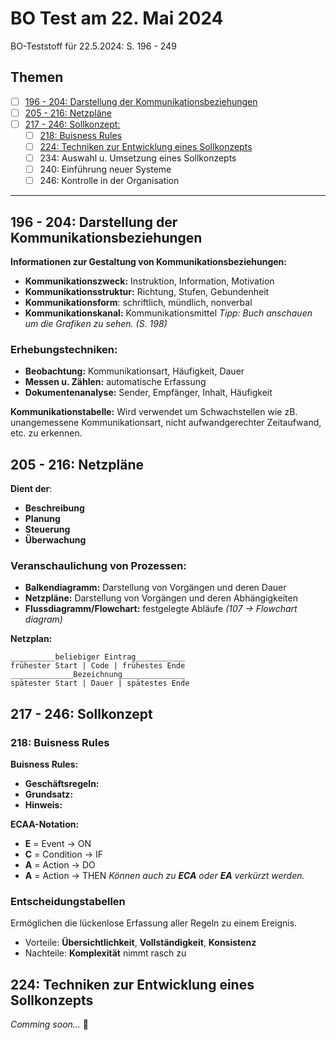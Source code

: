 # BO Test am 22. Mai 2024

BO-Teststoff für 22.5.2024: S. 196 - 249

## Themen

- [ ] [196 - 204: Darstellung der Kommunikationsbeziehungen](#196---204-darstellung-der-kommunikationsbeziehungen)
- [ ] [205 - 216: Netzpläne](#205---216-netzpläne)
- [ ] [217 - 246: Sollkonzept:](#217---246-sollkonzept)
    + [ ] [218: Buisness Rules](#218-buisness-rules)
    + [ ] [224: Techniken zur Entwicklung eines Sollkonzepts](#224-techniken-zur-entwicklung-eines-sollkonzepts)
    + [ ] 234: Auswahl u. Umsetzung eines Sollkonzepts
    + [ ] 240: Einführung neuer Systeme
    + [ ] 246: Kontrolle in der Organisation

---

## 196 - 204: Darstellung der Kommunikationsbeziehungen

**Informationen zur Gestaltung von Kommunikationsbeziehungen:**

- **Kommunikationszweck:** Instruktion, Information, Motivation
- **Kommunikationsstruktur:** Richtung, Stufen, Gebundenheit
- **Kommunikationsform**: schriftlich, mündlich, nonverbal
- **Kommunikationskanal:** Kommunikationsmittel
*Tipp: Buch anschauen um die Grafiken zu sehen. (S. 198)*

### Erhebungstechniken:

- **Beobachtung:** Kommunikationsart, Häufigkeit, Dauer
- **Messen u. Zählen:** automatische Erfassung
- **Dokumentenanalyse:** Sender, Empfänger, Inhalt, Häufigkeit

**Kommunikationstabelle:** Wird verwendet um Schwachstellen wie zB. unangemessene Kommunikationsart, nicht aufwandgerechter Zeitaufwand, etc. zu erkennen.

## 205 - 216: Netzpläne

**Dient der**:

- **Beschreibung**
- **Planung**
- **Steuerung**
- **Überwachung**

### Veranschaulichung von Prozessen:

- **Balkendiagramm:** Darstellung von Vorgängen und deren Dauer
- **Netzpläne:** Darstellung von Vorgängen und deren Abhängigkeiten
- **Flussdiagramm/Flowchart:** festgelegte Abläufe *(107 -> Flowchart diagram)*

**Netzplan:**

```graphviz
__________beliebiger Eintrag___________
frühester Start | Code | frühestes Ende
______________Bezeichnung______________
spätester Start | Dauer | spätestes Ende
```

<!-- |  | Beliebiger Eintrag |  |
|---|--------------------|---|
| frühester Start | Code | frühestes Ende |
|  | Bezeichnung |  |
| spätester Start | Dauer| spätestes Ende| -->

## 217 - 246: Sollkonzept

### 218: Buisness Rules

**Buisness Rules:**

- **Geschäftsregeln:**
- **Grundsatz:**
- **Hinweis:**

**ECAA-Notation:**

- **E** = Event -> ON
- **C** = Condition -> IF
- **A** = Action -> DO
- **A** = Action -> THEN
*Können auch zu __ECA__ oder __EA__ verkürzt werden.*

### Entscheidungstabellen

Ermöglichen die lückenlose Erfassung aller Regeln zu einem Ereignis.

- Vorteile: **Übersichtlichkeit**, **Vollständigkeit**, **Konsistenz**
- Nachteile: **Komplexität** nimmt rasch zu

## 224: Techniken zur Entwicklung eines Sollkonzepts

*Comming soon...* 🫤
